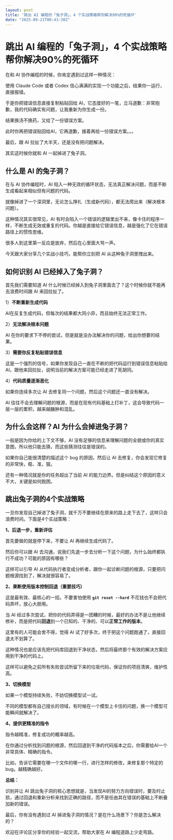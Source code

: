 ```yaml
---
layout: post
title: '跳出 AI 编程的「兔子洞」，4 个实战策略帮你解决90%的死循环'
date: "2025-09-21T00:43:30Z"
---
```

跳出 AI 编程的「兔子洞」，4 个实战策略帮你解决90%的死循环
=================================

在和 AI 协作编程的时候，你肯定遇到过这样一种情况：

使用 Claude Code 或者 Codex 信心满满的实现一个功能之后，结果你一运行，直接报错。

于是你把错误信息直接复制粘贴回给 AI，它态度好的一笔，立马道歉：非常抱歉，我的代码确实有问题，让我重新为你生成一份。

结果换汤不换药，又给了一份错误方案。

此时你再把错误贴回给AI，它再道歉，接着再给一份错误方案。。。

最后，跟 AI 拉扯了大半天，还是没有把问题解决。

其实这时候你就和 AI 一起掉进了兔子洞。

**什么是 AI 的兔子洞？**
----------------

在与 AI 协作编程时，AI 陷入一种无效的循环状态，无法真正解决问题，而是不断生成看起来相似但有问题的代码。

就像掉进了一个深洞里，无论怎么挣扎（生成新代码），都无法爬出来（解决根本问题）。

这种情况其实很常见，AI 有时会陷入一个错误的逻辑里出不来，像卡住的程序一样，不断生成无效或重复的代码。你越是直接给它错误信息，越是强化了它在错误路径上的惯性思维。

很多人到这里第一反应是放弃，然后在心里面大骂一声。

今天跟大家分享几个实战小技巧，能帮你立刻把 AI 从这种兔子洞里拽出来。

如何识别 AI 已经掉入了兔子洞？
-----------------

首先我们需要知道 AI 什么时候已经掉入到兔子洞里面去了？这个时候你就不能再去浪费时间跟 AI 来回拉扯了。

1）**不断重新生成代码**

AI在反复生成代码，但每次的结果都大同小异，而且始终无法正常工作。

2）**无法解决根本问题**

AI 在你的要求下不停的尝试，但是就是没办法解决你的问题，给出你想要的结果。

3）**需要你反复粘贴错误信息**

这是一个强烈的信号，如果你发现自己一直在不断的把代码运行到错误信息粘贴给 AI，跟他来回拉扯，说明当前的解决方案可能已经走进了死胡同。

4）**代码质量逐渐恶化**

如果你连续多次让 AI 去修复同一个问题，然后这个问题还一直没有解决。

AI 往往不会去理解问题的根源，而是在现有代码基础上打补丁，这会导致代码一层一层的累积，越来越臃肿和混乱。

为什么会这样？AI 为什么会掉进兔子洞？
--------------------

一般是因为你给的上下文不够，AI 没有足够的信息来理解问题的全貌或你的真实意图，所以他只能去猜，而这些猜测往往是错误的。

如果你自己能很清楚的描述这个 bug 的原因，然后让 AI 去修复，你会发现它修复的非常快，稳、准，狠。

还有一种情况就是你的任务超出了当前 AI 的能力边界。但是纠结这个原因的意义不大，关键是如何脱困。

跳出兔子洞的4个实战策略
------------

一旦你发现自己掉进了兔子洞，就千万不要继续在原来的路上走下去了，这样只会浪费时间。下面是4个实战策略：

**1、后退一步，重新评估**

首先要做的就是停下来，不要让 AI 再继续生成代码了。

然后你可以跟 AI 去沟通，说我们先退一步去分析一下这个问题，为什么始终都执行不成功？可能的原因有哪些？

这样可以引导 AI 从代码执行者变成分析者，跟你一起诊断问题的根源，只要把问题根源找到了，解决就很容易了。

**2、果断使用版本控制回退（重要技巧）**

这是最有效、最核心的一招。不要害怕使用 **`git reset --hard`** 不花钱也不会把代码弄坏，放心大胆用。

当 AI 经过多次尝试，把你的代码弄得是一团糟的时候，最好的办法不是让他继续修补，而是把代码**回退**到一个已知的、干净的、可以**正常工作的版本**。

这里有的人可能会舍不得，觉得 AI 试了好多次，终于把这个问题跑通了，直接回退太不划算了。

这种情况也是应该先把代码库回退到干净状态，然后将最终那个有效的解决方案应用到干净的代码上。

这样可以避免之前所有失败尝试所留下来的垃圾代码，保证你的项目清爽，维护性高。

**3、切换模型**

如果一个模型持续失败，不妨切换模型试一试。

不同的模型都有自己擅长的领域，有时候在一个模型上卡住的问题，换一个模型可能瞬间就解决了。

**4、提供更精准的指令**

指令越精准，修复成功的概率越高。

在你通过分析找到问题的根源，然后回退到干净的代码版本之后，你需要给AI一个非常具体、精确的指令。

比如，告诉它需要在哪一个文件的哪一行，进行怎样的修改，来修复那个特定的bug。越精确越好。

**总结：**

识别并让 AI 跳出兔子洞的核心思想就是，当发现AI的努力方向错误时，要及时止损，通过回退和重新分析来找到正确的路径，而不是任由其在错误的基础上不断叠加新的错误。

最后，你有没有遇到过 AI 掉进兔子洞的情况？是在什么场景下？你是怎么解决的？

欢迎在评论区分享你的经验一起交流，帮助大家在 AI 编程道路上少走弯路。